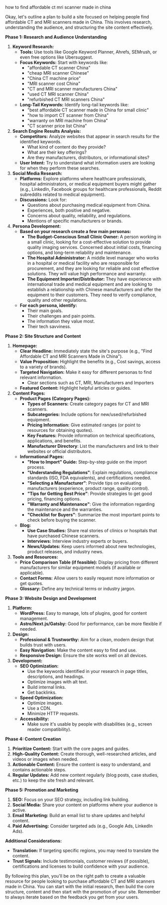 how to find affordable ct mri scanner made in china


Okay, let's outline a plan to build a site focused on helping people find affordable CT and MRI scanners made in China. This involves research, understanding the audience, and structuring the site content effectively.

**Phase 1: Research and Audience Understanding**

1.  **Keyword Research:**
    *   **Tools:** Use tools like Google Keyword Planner, Ahrefs, SEMrush, or even free options like Ubersuggest.
    *   **Focus Keywords:** Start with keywords like:
        *   "affordable CT scanner China"
        *   "cheap MRI scanner Chinese"
        *   "China CT machine price"
        *   "MRI scanner cost China"
        *   "CT and MRI scanner manufacturers China"
        *   "used CT MRI scanner China"
        *   "refurbished CT MRI scanners China"
    *   **Long-Tail Keywords:** Identify long-tail keywords like:
        *   "best affordable CT scanner made in China for small clinic"
        *   "how to import CT scanner from China"
        *   "warranty on MRI machine from China"
        *   "CT scanner price list China"
2.  **Search Engine Results Analysis:**
    *   **Competitors:** Analyze websites that appear in search results for the identified keywords.
        *   What kind of content do they provide?
        *   What are their key offerings?
        *   Are they manufacturers, distributors, or informational sites?
    *   **User Intent:** Try to understand what information users are looking for when they perform these searches.
3.  **Social Media Research:**
    *   **Platforms:** Explore platforms where healthcare professionals, hospital administrators, or medical equipment buyers might gather (e.g., LinkedIn, Facebook groups for healthcare professionals, Reddit subreddits related to medical equipment).
    *   **Discussions:** Look for:
        *   Questions about purchasing medical equipment from China.
        *   Experiences, both positive and negative.
        *   Concerns about quality, reliability, and regulations.
        *   Mentions of specific manufacturers or brands.
4.  **Persona Development:**
    *   **Based on your research create a few main personas:**
        *   **The Budget-Conscious Small Clinic Owner:**  A person working in a small clinic,  looking for a cost-effective solution to provide quality imaging services. Concerned about initial costs, financing options, and long-term reliability and maintenance.
        *   **The Hospital Administrator:** A middle level  manager who works in a hospital or medical facility who are responsible for procurement, and they are looking for reliable and cost effective solutions. They will value high performance and warranty.
        *   **The Equipment Importer/Distributor:**  They have experience with international trade and medical equipment and are looking to establish a relationship with Chinese manufacturers and offer the equipment to their customers. They need to verify compliance, quality and other regulations.
    *   **For each persona, identify:**
        *   Their main goals.
        *   Their challenges and pain points.
        *   The information they value most.
        *   Their tech savviness.

**Phase 2: Site Structure and Content**

1.  **Homepage:**
    *   **Clear Headline:** Immediately state the site's purpose (e.g., "Find Affordable CT and MRI Scanners Made in China").
    *   **Value Proposition:** Highlight the benefits (e.g., Cost savings, access to a variety of brands).
    *   **Targeted Navigation:** Make it easy for different personas to find relevant information.
        *   Clear sections such as CT, MRI, Manufacturers and Importers
    *   **Featured Content:** Highlight helpful articles or guides.
2.  **Content Pages:**
    *   **Product Pages (Category Pages):**
        *   **Types of Scanners:** Create category pages for CT and MRI scanners.
        *   **Subcategories:** Include options for new/used/refurbished equipment.
        *   **Pricing Information:** Give estimated ranges (or point to resources for obtaining quotes).
        *   **Key Features:** Provide information on technical specifications, applications, and benefits.
        *  **Manufacturer Directory**: List the manufacturers and link to their websites or official distributors.
    *   **Informational Pages:**
        *   **"How to Import" Guide:** Step-by-step guide on the import process.
        *   **"Understanding Regulations"**: Explain regulations, compliance standards (ISO, FDA equivalents), and certifications needed.
        *   **"Selecting a Manufacturer"**: Provide tips on evaluating manufacturers (experience, product range, quality control).
        *   **"Tips for Getting Best Price"**: Provide strategies to get good pricing, financing options.
        *  **"Warranty and Maintenance"**: Give the information regarding the maintenance and the warranties.
        *   **"Checklist for Buyers"**: Summarize the most important points to check before buying the scanner.
    *   **Blog:**
        *   **Use Case Studies:** Share real stories of clinics or hospitals that have purchased Chinese scanners.
        *   **Interviews:** Interview industry experts or buyers.
        *   **News/Updates:** Keep users informed about new technologies, product releases, and industry news.
3.  **Tools and Resources:**
    *   **Price Comparison Table (if feasible):**  Display pricing from different manufacturers for similar equipment models (if available or applicable).
    *   **Contact Forms:**  Allow users to easily request more information or get quotes.
    *   **Glossary:**  Define any technical terms or industry jargon.

**Phase 3: Website Design and Development**

1.  **Platform:**
    *   **WordPress:** Easy to manage, lots of plugins, good for content management.
    *   **Astro/Next.js/Gatsby:** Good for performance, can be more flexible if needed.
2.  **Design:**
    *   **Professional & Trustworthy:** Aim for a clean, modern design that builds trust with users.
    *   **Easy Navigation:** Make the content easy to find and use.
    *   **Responsive Design:** Ensure the site works well on all devices.
3.  **Development:**
    *   **SEO Optimization:**
        *   Use the keywords identified in your research in page titles, descriptions, and headings.
        *   Optimize images with alt text.
        *   Build internal links.
        *   Get backlinks.
    *   **Speed Optimization:**
        *   Optimize images.
        *   Use a CDN.
        *   Minimize HTTP requests.
    *   **Accessibility:**
        *   Make sure it's usable by people with disabilities (e.g., screen reader compatibility).

**Phase 4: Content Creation**

1.  **Prioritize Content:** Start with the core pages and guides.
2.  **High-Quality Content:**  Create thorough, well-researched articles, and videos or images when needed.
3.  **Actionable Content:** Ensure the content is easy to understand, and contains actionable steps.
4.  **Regular Updates:**  Add new content regularly (blog posts, case studies, etc.) to keep the site fresh and relevant.

**Phase 5: Promotion and Marketing**

1.  **SEO:** Focus on your SEO strategy, including link building.
2.  **Social Media:**  Share your content on platforms where your audience is active.
3.  **Email Marketing:**  Build an email list to share updates and helpful content.
4.  **Paid Advertising:**  Consider targeted ads (e.g., Google Ads, LinkedIn Ads).

**Additional Considerations:**

*   **Translation:** If targeting specific regions, you may need to translate the content.
*   **Trust Signals:** Include testimonials, customer reviews (if possible), certifications and licenses to build confidence with your audience.

By following this plan, you'll be on the right path to create a valuable resource for people looking to purchase affordable CT and MRI scanners made in China. You can start with the initial research, then build the core structure, content and then start with the promotion of your site. Remember to always iterate based on the feedback you get from your users.
